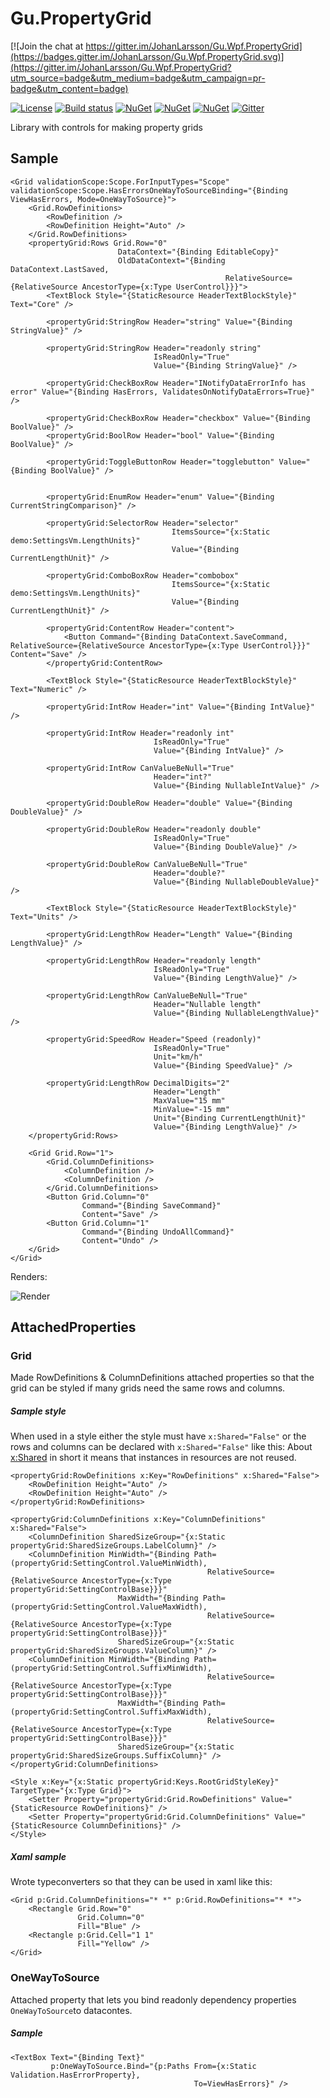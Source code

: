 # Gu.PropertyGrid

[![Join the chat at https://gitter.im/JohanLarsson/Gu.Wpf.PropertyGrid](https://badges.gitter.im/JohanLarsson/Gu.Wpf.PropertyGrid.svg)](https://gitter.im/JohanLarsson/Gu.Wpf.PropertyGrid?utm_source=badge&utm_medium=badge&utm_campaign=pr-badge&utm_content=badge)

[![License](https://img.shields.io/badge/license-MIT-blue.svg)](LICENSE.md)
[![Build status](https://ci.appveyor.com/api/projects/status/vhg6ru7ennq82ek7/branch/master?svg=true)](https://ci.appveyor.com/project/JohanLarsson/gu-wpf-propertygrid/branch/master)
[![NuGet](https://img.shields.io/nuget/v/Gu.Wpf.PropertyGrid.svg)](https://www.nuget.org/packages/Gu.Wpf.PropertyGrid/)
[![NuGet](https://img.shields.io/nuget/v/Gu.Wpf.PropertyGrid.NumericSettingControls.svg)](https://www.nuget.org/packages/Gu.Wpf.PropertyGrid.NumericSettingControls/)
[![NuGet](https://img.shields.io/nuget/v/Gu.Wpf.PropertyGrid.UnitSettingControls.svg)](https://www.nuget.org/packages/Gu.Wpf.PropertyGrid.UnitSettingControls/)
[![Gitter](https://badges.gitter.im/Join%20Chat.svg)](https://gitter.im/JohanLarsson/Gu.Wpf.PropertyGrid?utm_source=badge&utm_medium=badge&utm_campaign=pr-badge&utm_content=badge)

Library with controls for making property grids

## Sample

```xaml
<Grid validationScope:Scope.ForInputTypes="Scope" validationScope:Scope.HasErrorsOneWayToSourceBinding="{Binding ViewHasErrors, Mode=OneWayToSource}">
    <Grid.RowDefinitions>
        <RowDefinition />
        <RowDefinition Height="Auto" />
    </Grid.RowDefinitions>
    <propertyGrid:Rows Grid.Row="0"
                        DataContext="{Binding EditableCopy}"
                        OldDataContext="{Binding DataContext.LastSaved,
                                                RelativeSource={RelativeSource AncestorType={x:Type UserControl}}}">
        <TextBlock Style="{StaticResource HeaderTextBlockStyle}" Text="Core" />

        <propertyGrid:StringRow Header="string" Value="{Binding StringValue}" />

        <propertyGrid:StringRow Header="readonly string"
                                IsReadOnly="True"
                                Value="{Binding StringValue}" />

        <propertyGrid:CheckBoxRow Header="INotifyDataErrorInfo has error" Value="{Binding HasErrors, ValidatesOnNotifyDataErrors=True}" />

        <propertyGrid:CheckBoxRow Header="checkbox" Value="{Binding BoolValue}" />
        <propertyGrid:BoolRow Header="bool" Value="{Binding BoolValue}" />

        <propertyGrid:ToggleButtonRow Header="togglebutton" Value="{Binding BoolValue}" />


        <propertyGrid:EnumRow Header="enum" Value="{Binding CurrentStringComparison}" />

        <propertyGrid:SelectorRow Header="selector"
                                    ItemsSource="{x:Static demo:SettingsVm.LengthUnits}"
                                    Value="{Binding CurrentLengthUnit}" />

        <propertyGrid:ComboBoxRow Header="combobox"
                                    ItemsSource="{x:Static demo:SettingsVm.LengthUnits}"
                                    Value="{Binding CurrentLengthUnit}" />
            
        <propertyGrid:ContentRow Header="content">
            <Button Command="{Binding DataContext.SaveCommand, RelativeSource={RelativeSource AncestorType={x:Type UserControl}}}" Content="Save" />
        </propertyGrid:ContentRow>

        <TextBlock Style="{StaticResource HeaderTextBlockStyle}" Text="Numeric" />

        <propertyGrid:IntRow Header="int" Value="{Binding IntValue}" />

        <propertyGrid:IntRow Header="readonly int"
                                IsReadOnly="True"
                                Value="{Binding IntValue}" />

        <propertyGrid:IntRow CanValueBeNull="True"
                                Header="int?"
                                Value="{Binding NullableIntValue}" />

        <propertyGrid:DoubleRow Header="double" Value="{Binding DoubleValue}" />

        <propertyGrid:DoubleRow Header="readonly double"
                                IsReadOnly="True"
                                Value="{Binding DoubleValue}" />

        <propertyGrid:DoubleRow CanValueBeNull="True"
                                Header="double?"
                                Value="{Binding NullableDoubleValue}" />

        <TextBlock Style="{StaticResource HeaderTextBlockStyle}" Text="Units" />

        <propertyGrid:LengthRow Header="Length" Value="{Binding LengthValue}" />

        <propertyGrid:LengthRow Header="readonly length"
                                IsReadOnly="True"
                                Value="{Binding LengthValue}" />

        <propertyGrid:LengthRow CanValueBeNull="True"
                                Header="Nullable length"
                                Value="{Binding NullableLengthValue}" />

        <propertyGrid:SpeedRow Header="Speed (readonly)"
                                IsReadOnly="True"
                                Unit="km/h"
                                Value="{Binding SpeedValue}" />

        <propertyGrid:LengthRow DecimalDigits="2"
                                Header="Length"
                                MaxValue="15 mm"
                                MinValue="-15 mm"
                                Unit="{Binding CurrentLengthUnit}"
                                Value="{Binding LengthValue}" />
    </propertyGrid:Rows>

    <Grid Grid.Row="1">
        <Grid.ColumnDefinitions>
            <ColumnDefinition />
            <ColumnDefinition />
        </Grid.ColumnDefinitions>
        <Button Grid.Column="0"
                Command="{Binding SaveCommand}"
                Content="Save" />
        <Button Grid.Column="1"
                Command="{Binding UndoAllCommand}"
                Content="Undo" />
    </Grid>
</Grid>
```

Renders:

![Render](http://i.stack.imgur.com/DkWs1.gif)

## AttachedProperties
### Grid
Made RowDefinitions & ColumnDefinitions attached properties so that the grid can be styled if many grids need the same rows and columns.

##### Sample style

When used in a style either the style must have `x:Shared="False"` or the rows and columns can be declared with `x:Shared="False"` like this:
About [x:Shared](https://msdn.microsoft.com/en-us/library/aa970778(v=vs.110).aspx) in short it means that instances in resources are not reused.

```
<propertyGrid:RowDefinitions x:Key="RowDefinitions" x:Shared="False">
    <RowDefinition Height="Auto" />
    <RowDefinition Height="Auto" />
</propertyGrid:RowDefinitions>

<propertyGrid:ColumnDefinitions x:Key="ColumnDefinitions" x:Shared="False">
    <ColumnDefinition SharedSizeGroup="{x:Static propertyGrid:SharedSizeGroups.LabelColumn}" />
    <ColumnDefinition MinWidth="{Binding Path=(propertyGrid:SettingControl.ValueMinWidth),
                                            RelativeSource={RelativeSource AncestorType={x:Type propertyGrid:SettingControlBase}}}"
                        MaxWidth="{Binding Path=(propertyGrid:SettingControl.ValueMaxWidth),
                                            RelativeSource={RelativeSource AncestorType={x:Type propertyGrid:SettingControlBase}}}"
                        SharedSizeGroup="{x:Static propertyGrid:SharedSizeGroups.ValueColumn}" />
    <ColumnDefinition MinWidth="{Binding Path=(propertyGrid:SettingControl.SuffixMinWidth),
                                            RelativeSource={RelativeSource AncestorType={x:Type propertyGrid:SettingControlBase}}}"
                        MaxWidth="{Binding Path=(propertyGrid:SettingControl.SuffixMaxWidth),
                                            RelativeSource={RelativeSource AncestorType={x:Type propertyGrid:SettingControlBase}}}"
                        SharedSizeGroup="{x:Static propertyGrid:SharedSizeGroups.SuffixColumn}" />
</propertyGrid:ColumnDefinitions>

<Style x:Key="{x:Static propertyGrid:Keys.RootGridStyleKey}" TargetType="{x:Type Grid}">
    <Setter Property="propertyGrid:Grid.RowDefinitions" Value="{StaticResource RowDefinitions}" />
    <Setter Property="propertyGrid:Grid.ColumnDefinitions" Value="{StaticResource ColumnDefinitions}" />
</Style>
```

##### Xaml sample
Wrote typeconverters so that they can be used in xaml like this:

```
<Grid p:Grid.ColumnDefinitions="* *" p:Grid.RowDefinitions="* *">
    <Rectangle Grid.Row="0"
               Grid.Column="0"
               Fill="Blue" />
    <Rectangle p:Grid.Cell="1 1"
               Fill="Yellow" />
</Grid>
```

### OneWayToSource
Attached property that lets you bind readonly dependency properties `OneWayToSource`to datacontes.

##### Sample
```
<TextBox Text="{Binding Text}"
         p:OneWayToSource.Bind="{p:Paths From={x:Static Validation.HasErrorProperty},
                                         To=ViewHasErrors}" />
```
